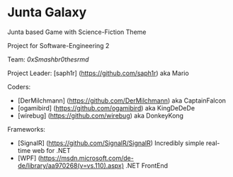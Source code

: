 # Junta Galaxy
Junta based Game with Science-Fiction Theme


Project for Software-Engineering 2

Team: *0xSmashbr0thesrmd*

Project Leader: [saph1r] (https://github.com/saph1r) aka Mario

Coders:

- [DerMilchmann] (https://github.com/DerMilchmann) aka CaptainFalcon
- [ogamibird] (https://github.com/ogamibird) aka KingDeDeDe
- [wirebug] (https://github.com/wirebug) aka DonkeyKong
        
Frameworks:

- [SignalR] (https://github.com/SignalR/SignalR) Incredibly simple real-time web for .NET
- [WPF] (https://msdn.microsoft.com/de-de/library/aa970268(v=vs.110).aspx) .NET FrontEnd
